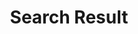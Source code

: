 ---
financial_year: 2017-18
slug: search-result
layout: search-result
years:
- [2015-16, /2015-16/search-result, link]
- [2016-17, /2016-17/search-result, link]
- [2017-18, /2017-18/search-result, active]
active: search-result
title: Search Result
nested: false
---